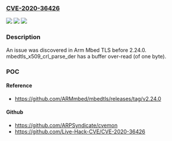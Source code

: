 ### [CVE-2020-36426](https://cve.mitre.org/cgi-bin/cvename.cgi?name=CVE-2020-36426)
![](https://img.shields.io/static/v1?label=Product&message=n%2Fa&color=blue)
![](https://img.shields.io/static/v1?label=Version&message=%3F%20n%2Fa%20&color=brighgreen)
![](https://img.shields.io/static/v1?label=Vulnerability&message=n%2Fa&color=brighgreen)

### Description

An issue was discovered in Arm Mbed TLS before 2.24.0. mbedtls_x509_crl_parse_der has a buffer over-read (of one byte).

### POC

#### Reference
- https://github.com/ARMmbed/mbedtls/releases/tag/v2.24.0

#### Github
- https://github.com/ARPSyndicate/cvemon
- https://github.com/Live-Hack-CVE/CVE-2020-36426

